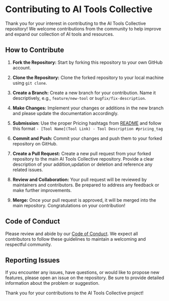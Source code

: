 # Contributing to AI Tools Collective

Thank you for your interest in contributing to the AI Tools Collective repository! We welcome contributions from the community to help improve and expand our collection of AI tools and resources.

## How to Contribute

1. **Fork the Repository:** Start by forking this repository to your own GitHub account.

2. **Clone the Repository:** Clone the forked repository to your local machine using `git clone`.

3. **Create a Branch:** Create a new branch for your contribution. Name it descriptively, e.g., `feature/new-tool` or `bugfix/fix-description`.

4. **Make Changes:** Implement your changes or additions in the new branch and please update the documentation accordingly.

5. **Submission:** Use the proper Pricing hashtags from [README](README.md) and follow this format `- [Tool Name](Tool Link) - Tool Description #pricing_tag`

6. **Commit and Push:** Commit your changes and push them to your forked repository on GitHub.

7. **Create a Pull Request:** Create a new pull request from your forked repository to the main AI Tools Collective repository. Provide a clear description of your addition,updation or deletion and reference any related issues.

8. **Review and Collaboration:** Your pull request will be reviewed by maintainers and contributors. Be prepared to address any feedback or make further improvements.

9. **Merge:** Once your pull request is approved, it will be merged into the main repository. Congratulations on your contribution!

## Code of Conduct

Please review and abide by our [Code of Conduct](CODE_OF_CONDUCT.md). We expect all contributors to follow these guidelines to maintain a welcoming and respectful community.

## Reporting Issues

If you encounter any issues, have questions, or would like to propose new features, please open an issue on the repository. Be sure to provide detailed information about the problem or suggestion.

Thank you for your contributions to the AI Tools Collective project!
